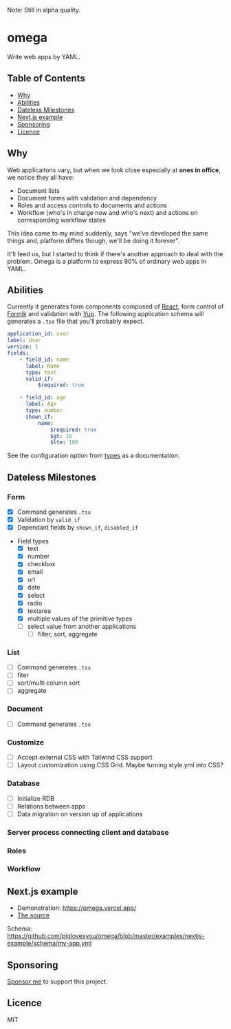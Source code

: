 Note: Still in alpha quality.

# omega

Write web apps by YAML.

## Table of Contents

-   [Why](#why)
-   [Abilities](#abilities)
-   [Dateless Milestones](#dateless-milestones)
-   [Next.js example](#nextjs-example)
-   [Sponsoring](#sponsoring)
-   [Licence](#licence)

## Why

Web applicaitons vary, but when we look close especially at **ones in office**,
we notice they all have:

-   Document lists
-   Document forms with validation and dependency
-   Roles and access controls to documents and actions
-   Workflow (who's in charge now and who's next) and actions on corresponding
    workflow states

This idea came to my mind suddenly, says "we've developed the same things and,
platform differs though, we'll be doing it forever".

It'll feed us, but I started to think if there's another approach to deal with
the problem. Omega is a platform to express 90% of ordinary web apps in YAML.

## Abilities

Currently it generates form components composed of [React](http://reactjs.org),
form control of [Formik](https://formik.org) and validation with
[Yup](https://github.com/jquense/yup). The following application schema will
generates a `.tsx` file that you'll probably expect.

```yaml
application_id: user
label: User
version: 1
fields:
    - field_id: name
      label: Name
      type: text
      valid_if:
          $required: true

    - field_id: age
      label: Age
      type: number
      shown_if:
          name:
              $required: true
              $gt: 10
              $lte: 100
```

See the configuration option from
[types](https://github.com/piglovesyou/omega/blob/master/packages/core/src/types/)
as a documentation.

## Dateless Milestones

### Form

-   [x] Command generates `.tsx`
-   [x] Validation by `valid_if`
-   [x] Dependant fields by `shown_if`, `disabled_if`
-   Field types
    -   [x] text
    -   [x] number
    -   [x] checkbox
    -   [x] email
    -   [x] url
    -   [x] date
    -   [x] select
    -   [x] radio
    -   [x] textarea
    -   [x] multiple values of the primitive types
    -   [ ] select value from another applications
        -   [ ] filter, sort, aggregate

### List

-   [ ] Command generates `.tsx`
-   [ ] fiter
-   [ ] sort/multi column sort
-   [ ] aggregate

### Document

-   [ ] Command generates `.tsx`

### Customize

-   [ ] Accept external CSS with Tailwind CSS support
-   [ ] Layout customization using CSS Grid. Maybe turning style.yml into CSS?

### Database

-   [ ] Initialize RDB
-   [ ] Relations between apps
-   [ ] Data migration on version up of applications

### Server process connecting client and database

### Roles

### Workflow

## Next.js example

-   Demonstration: <https://omega.vercel.app/>
-   [The source](https://github.com/piglovesyou/omega/tree/master/examples/nextjs-example)

Schema:
<https://github.com/piglovesyou/omega/blob/master/examples/nextjs-example/schema/my-app.yml>

## Sponsoring

[Sponsor me](https://github.com/sponsors/piglovesyou) to support this project.

## Licence

MIT
